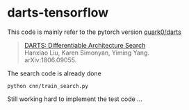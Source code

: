# darts-tensorflow 
This code is mainly refer to the pytorch version [quark0/darts](https://github.com/quark0/darts)  
>[DARTS: Differentiable Architecture Search](https://arxiv.org/abs/1806.09055)  
>Hanxiao Liu, Karen Simonyan, Yiming Yang.  
>arXiv:1806.09055.  

The search code is already done 
```
python cnn/train_search.py
```
Still working hard to implement the test code ...
